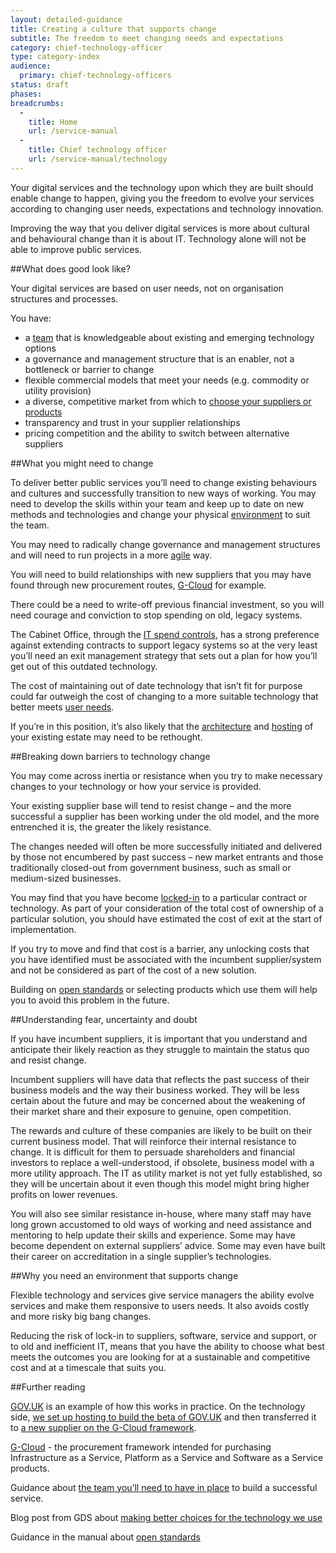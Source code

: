 ```yaml
---
layout: detailed-guidance
title: Creating a culture that supports change
subtitle: The freedom to meet changing needs and expectations
category: chief-technology-officer
type: category-index
audience:
  primary: chief-technology-officers
status: draft
phases:
breadcrumbs:
  -
    title: Home
    url: /service-manual
  -
    title: Chief technology officer
    url: /service-manual/technology
---
```


Your digital services and the technology upon which they are built should enable change to happen, giving you the freedom to evolve your services according to changing user needs, expectations and technology innovation.

Improving the way that you deliver digital services is more about cultural and behavioural change than it is about IT. Technology alone will not be able to improve public services.

##What does good look like?

Your digital services are based on user needs, not on organisation structures and processes.

You have:
* a [team](/service-manual/the-team.html) that is knowledgeable about existing and emerging technology options 
* a governance and management structure that is an enabler, not a bottleneck or barrier to change
* flexible commercial models that meet your needs (e.g. commodity or utility provision)
* a diverse, competitive market from which to [choose your suppliers or products](/service-manual/making-software/choosing-technology.html)
* transparency and trust in your supplier relationships
* pricing competition and the ability to switch between alternative suppliers

##What you might need to change

To deliver better public services you’ll need to change existing behaviours and cultures and successfully transition to new ways of working. You may need to develop the skills within your team and keep up to date on new methods and technologies and change your physical [environment](/service-manual/the-team/working-environment.html) to suit the team.

You may need to radically change governance and management structures and will need to run projects in a more [agile](/service-manual/agile/index.html) way.

You will need to build relationships with new suppliers that you may have found through new procurement routes, [G-Cloud](http://gcloud.civilservice.gov.uk/) for example.

There could be a need to write-off previous financial investment, so you will need courage and conviction to stop spending on old, legacy systems. 

The Cabinet Office, through the [IT spend controls](/service-manual/technology/spending-controls.html), has a strong preference against extending contracts to support legacy systems so at the very least you’ll need an exit management strategy that sets out a plan for how you’ll get out of this outdated technology.

The cost of maintaining out of date technology that isn’t fit for purpose could far outweigh the cost of changing to a more suitable technology that better meets [user needs](/service-manual/users/user-needs.html).

If you’re in this position, it’s also likely that the [architecture](/service-manual/technology/architecture.html) and [hosting](/service-manual/operations/hosting.html) of your existing estate may need to be rethought.

##Breaking down barriers to technology change

You may come across inertia or resistance when you try to make necessary changes to your technology or how your service is provided. 

Your existing supplier base will tend to resist change – and the more successful a supplier has been working under the old model, and the more entrenched it is, the greater the likely resistance. 

The changes needed will often be more successfully initiated and delivered by those not encumbered by past success – new market entrants and those traditionally closed-out from government business, such as small or medium-sized businesses.

You may find that you have become [locked-in](/service-manual/making-software/choosing-technology.html#lock-in) to a particular contract or technology. As part of your consideration of the total cost of ownership of a particular solution, you should have estimated the cost of exit at the start of implementation. 

If you try to move and find that cost is a barrier, any unlocking costs that you have identified must be associated with the incumbent supplier/system and not be considered as part of the cost of a new solution. 

Building on [open standards](/service-manual/making-software/open-standards-and-licensing.html) or selecting products which use them will help you to avoid this problem in the future.

##Understanding fear, uncertainty and doubt

If you have incumbent suppliers, it is important that you understand and anticipate their likely reaction as they struggle to maintain the status quo and resist change.

Incumbent suppliers will have data that reflects the past success of their business models and the way their business worked. They will be less certain about the future and may be concerned about the weakening of their market share and their exposure to genuine, open competition.

The rewards and culture of these companies are likely to be built on their current business model. That will reinforce their internal resistance to change. It is difficult for them to persuade shareholders and financial investors to replace a well-understood, if obsolete, business model with a more utility approach. The IT as utility market is not yet fully established, so they will be uncertain about it even though this model might bring higher profits on lower revenues.

You will also see similar resistance in-house, where many staff may have long grown accustomed to old ways of working and need assistance and mentoring to help update their skills and experience. Some may have become dependent on external suppliers’ advice. Some may even have built their career on accreditation in a single supplier’s technologies.

##Why you need an environment that supports change

Flexible technology and services give service managers the ability evolve services and make them responsive to users needs. It also avoids costly and more risky big bang changes. 

Reducing the risk of lock-in to suppliers, software, service and support, or to old and inefficient IT, means that you have the ability to choose what best meets the outcomes you are looking for at a sustainable and competitive cost and at a timescale that suits you.

##Further reading

[GOV.UK](https://gov.uk) is an example of how this works in practice. On the technology side, [we set up hosting to build the beta of GOV.UK](http://digital.cabinetoffice.gov.uk/2012/01/24/hosting-the-beta-of-gov-uk/) and then transferred it to [a new supplier on the G-Cloud framework](http://digital.cabinetoffice.gov.uk/2012/09/18/introducing-a-new-supplier-skyscape/).

[G-Cloud](http://gcloud.civilservice.gov.uk/) - the procurement framework intended for purchasing Infrastructure as a Service, Platform as a Service and Software as a Service products.

Guidance about [the team you’ll need to have in place](uk/service-manual/the-team/index.html) to build a successful service.

Blog post from GDS about [making better choices for the technology we use](http://digital.cabinetoffice.gov.uk/2013/03/26/better-tech-choices/)

Guidance in the manual about [open standards](/service-manual/making-software/open-standards-and-licensing.html)